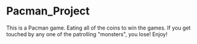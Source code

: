 # Pacman_Project

This is a Pacman game.
Eating all of the coins to win the games.
If you get touched by any one of the patrolling "monsters", you lose!
Enjoy!
